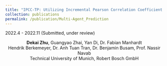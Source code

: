 ```yaml
---
title: "IPCC-TP: Utilizing Incremental Pearson Correlation Coefficient for Joint Multi-Agent Trajectory Prediction"
collection: publications
permalink: /publication/Multi-Agent_Prediction
---
```


2022.4 - 2022.11 (Submitted, under review)

<center>
<b>Dekai Zhu</b>, Guangyao Zhai, Yan Di, Dr. Fabian Manhardt <br /> 
Hendrik Berkemeyer, Dr. Anh Tuan Tran, Dr. Benjamin Busam, Prof. Nassir Navab <br />
Technical University of Munich, Robert Bosch GmbH
</center>



<!-- <p align = "justify"> 
Traditional approaches to prediction of future trajectory of road agents rely on knowing information about their past trajectory. This work rather relies only on having knowledge of the current state and intended direction to make predictions for multiple vehicles at intersections. Furthermore, message passing of this information between the vehicles provides each one of them a more holistic overview of the environment allowing for a more informed prediction. This approach can further be extended to additionally control the multiple vehicles to drive towards desired paths by manipulating their intention. Experimental results demonstrate the robustness of our approach both in terms of trajectory prediction and vehicle control at intersections.
</p>

[[Video](https://drive.google.com/file/d/1V74KRbbgGNnIJ3vWwqs3vQ9wO5Y01D2S/view?usp=share_link)]
[[code](https://github.com/Dekai21/Multi_Agent_Intersection)] -->